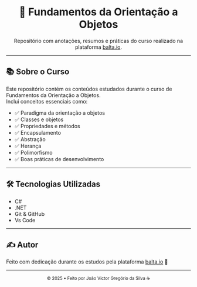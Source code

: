 <div align="center">
  <h1>🚀 Fundamentos da Orientação a Objetos</h1>
  <p>Repositório com anotações, resumos e práticas do curso realizado na plataforma <a href="https://balta.io">balta.io</a>.</p>
</div>

---

## 📚 Sobre o Curso

Este repositório contém os conteúdos estudados durante o curso de Fundamentos da Orientação a Objetos.  
Inclui conceitos essenciais como:

- ✅ Paradigma da orientação a objetos  
- ✅ Classes e objetos  
- ✅ Propriedades e métodos  
- ✅ Encapsulamento  
- ✅ Abstração  
- ✅ Herança  
- ✅ Polimorfismo  
- ✅ Boas práticas de desenvolvimento

---

## 🛠️ Tecnologias Utilizadas

- C#
- .NET
- Git & GitHub
- Vs Code

---

## ✍️ Autor

Feito com dedicação durante os estudos pela plataforma [balta.io](https://balta.io) 💜

---

<div align="center">
  <sub>© 2025 • Feito por João Victor Gregório da Silva ☕</sub>
</div>
